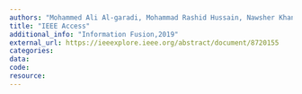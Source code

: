 ```yaml
---
authors: "Mohammed Ali Al-garadi, Mohammad Rashid Hussain, Nawsher Khan, Ghulam Murtaza, Henry Friday Nweke, Ihsan Ali, Ghulam Mujtaba, Haruna Chiroma, Hasan Ali Khattak, Abdullah Gani"
title: "IEEE Access"
additional_info: "Information Fusion,2019"
external_url: https://ieeexplore.ieee.org/abstract/document/8720155
categories:
data:
code: 
resource:
---
```

